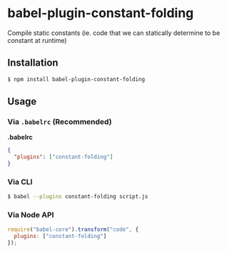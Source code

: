 # babel-plugin-constant-folding

Compile static constants (ie. code that we can statically determine to be constant at runtime)

## Installation

```sh
$ npm install babel-plugin-constant-folding
```

## Usage

### Via `.babelrc` (Recommended)

**.babelrc**

```json
{
  "plugins": ["constant-folding"]
}
```

### Via CLI

```sh
$ babel --plugins constant-folding script.js
```

### Via Node API

```javascript
require("babel-core").transform("code", {
  plugins: ["constant-folding"]
});
```
